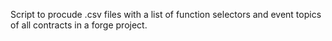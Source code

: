 Script to procude .csv files with a list of function selectors and event topics of all contracts in a forge project.